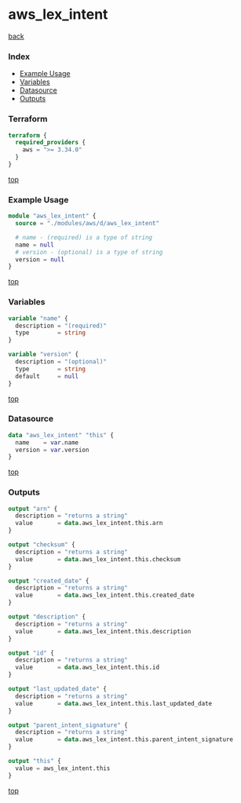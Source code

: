 # aws_lex_intent

[back](../aws.md)

### Index

- [Example Usage](#example-usage)
- [Variables](#variables)
- [Datasource](#datasource)
- [Outputs](#outputs)

### Terraform

```terraform
terraform {
  required_providers {
    aws = ">= 3.34.0"
  }
}
```

[top](#index)

### Example Usage

```terraform
module "aws_lex_intent" {
  source = "./modules/aws/d/aws_lex_intent"

  # name - (required) is a type of string
  name = null
  # version - (optional) is a type of string
  version = null
}
```

[top](#index)

### Variables

```terraform
variable "name" {
  description = "(required)"
  type        = string
}

variable "version" {
  description = "(optional)"
  type        = string
  default     = null
}
```

[top](#index)

### Datasource

```terraform
data "aws_lex_intent" "this" {
  name    = var.name
  version = var.version
}
```

[top](#index)

### Outputs

```terraform
output "arn" {
  description = "returns a string"
  value       = data.aws_lex_intent.this.arn
}

output "checksum" {
  description = "returns a string"
  value       = data.aws_lex_intent.this.checksum
}

output "created_date" {
  description = "returns a string"
  value       = data.aws_lex_intent.this.created_date
}

output "description" {
  description = "returns a string"
  value       = data.aws_lex_intent.this.description
}

output "id" {
  description = "returns a string"
  value       = data.aws_lex_intent.this.id
}

output "last_updated_date" {
  description = "returns a string"
  value       = data.aws_lex_intent.this.last_updated_date
}

output "parent_intent_signature" {
  description = "returns a string"
  value       = data.aws_lex_intent.this.parent_intent_signature
}

output "this" {
  value = aws_lex_intent.this
}
```

[top](#index)